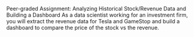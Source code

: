 Peer-graded Assignment: Analyzing Historical Stock/Revenue Data and Building a Dashboard
As a data scientist working for an investment firm, you will extract the revenue data for Tesla and GameStop and build a dashboard to compare the price of the stock vs the revenue. 
